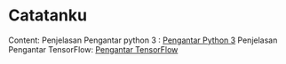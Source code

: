 # Catatanku

Content:
Penjelasan Pengantar python 3 : [Pengantar Python 3](http://nbviewer.jupyter.org/github/ec2ainun/notebooks/blob/master/python3.4.ipynb)
Penjelasan Pengantar TensorFlow: [Pengantar TensorFlow](http://nbviewer.jupyter.org/github/ec2ainun/notebooks/blob/master/Tensor.ipynb)

